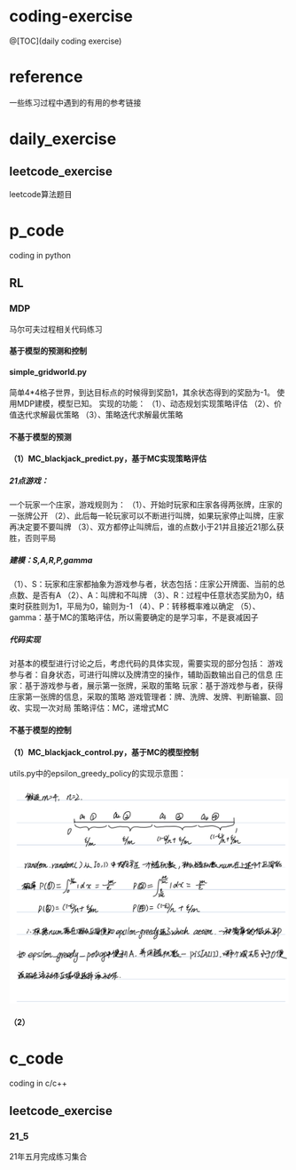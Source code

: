 # coding-exercise
@[TOC](daily coding exercise)
# reference
一些练习过程中遇到的有用的参考链接
# daily_exercise
## leetcode_exercise
leetcode算法题目
# p_code
coding in python
## RL
### MDP
马尔可夫过程相关代码练习
#### 基于模型的预测和控制
#### simple_gridworld.py
简单4*4格子世界，到达目标点的时候得到奖励1，其余状态得到的奖励为-1。
使用MDP建模，模型已知。
实现的功能：
（1）、动态规划实现策略评估
（2）、价值迭代求解最优策略
（3）、策略迭代求解最优策略

#### 不基于模型的预测
#### （1）MC_blackjack_predict.py，基于MC实现策略评估
##### 21点游戏：
一个玩家一个庄家，游戏规则为：
（1）、开始时玩家和庄家各得两张牌，庄家的一张牌公开
（2）、此后每一轮玩家可以不断进行叫牌，如果玩家停止叫牌，庄家再决定要不要叫牌
（3）、双方都停止叫牌后，谁的点数小于21并且接近21那么获胜，否则平局
##### 建模：S,A,R,P,gamma
（1）、S：玩家和庄家都抽象为游戏参与者，状态包括：庄家公开牌面、当前的总点数、是否有A
（2）、A：叫牌和不叫牌
（3）、R：过程中任意状态奖励为0，结束时获胜则为1，平局为0，输则为-1
（4）、P：转移概率难以确定
（5）、gamma：基于MC的策略评估，所以需要确定的是学习率，不是衰减因子
##### 代码实现
对基本的模型进行讨论之后，考虑代码的具体实现，需要实现的部分包括：
游戏参与者：自身状态，可进行叫牌以及牌清空的操作，辅助函数输出自己的信息
庄家：基于游戏参与者，展示第一张牌，采取的策略
玩家：基于游戏参与者，获得庄家第一张牌的信息，采取的策略
游戏管理者：牌、洗牌、发牌、判断输赢、回收、实现一次对局
策略评估：MC，递增式MC

#### 不基于模型的控制
#### （1）MC_blackjack_control.py，基于MC的模型控制
utils.py中的epsilon_greedy_policy的实现示意图：
![Image text](picture/IMG_E1226.JPG)
#### （2）


# c_code
coding in c/c++
## leetcode_exercise
### 21_5
21年五月完成练习集合
